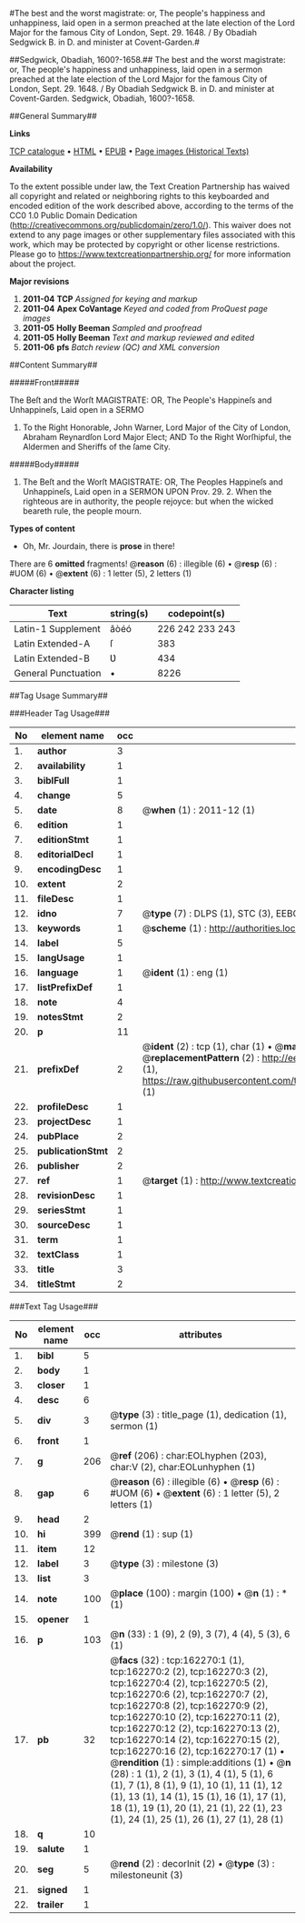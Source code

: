 #The best and the worst magistrate: or, The people's happiness and unhappiness, laid open in a sermon preached at the late election of the Lord Major for the famous City of London, Sept. 29. 1648. / By Obadiah Sedgwick B. in D. and minister at Covent-Garden.#

##Sedgwick, Obadiah, 1600?-1658.##
The best and the worst magistrate: or, The people's happiness and unhappiness, laid open in a sermon preached at the late election of the Lord Major for the famous City of London, Sept. 29. 1648. / By Obadiah Sedgwick B. in D. and minister at Covent-Garden.
Sedgwick, Obadiah, 1600?-1658.

##General Summary##

**Links**

[TCP catalogue](http://www.ota.ox.ac.uk/tcp/)  • 
[HTML](http://tei.it.ox.ac.uk/tcp/Texts-HTML/free/A92/A92848.html)  • 
[EPUB](http://tei.it.ox.ac.uk/tcp/Texts-EPUB/free/A92/A92848.epub) • 
[Page images (Historical Texts)](https://historicaltexts.jisc.ac.uk/eebo-99864615e)

**Availability**

To the extent possible under law, the Text Creation Partnership has waived all copyright and related or neighboring rights to this keyboarded and encoded edition of the work described above, according to the terms of the CC0 1.0 Public Domain Dedication (http://creativecommons.org/publicdomain/zero/1.0/). This waiver does not extend to any page images or other supplementary files associated with this work, which may be protected by copyright or other license restrictions. Please go to https://www.textcreationpartnership.org/ for more information about the project.

**Major revisions**

1. __2011-04__ __TCP__ *Assigned for keying and markup*
1. __2011-04__ __Apex CoVantage__ *Keyed and coded from ProQuest page images*
1. __2011-05__ __Holly Beeman__ *Sampled and proofread*
1. __2011-05__ __Holly Beeman__ *Text and markup reviewed and edited*
1. __2011-06__ __pfs__ *Batch review (QC) and XML conversion*

##Content Summary##

#####Front#####

The Beſt and the Worſt MAGISTRATE: OR, The People's Happineſs and Unhappineſs, Laid open in a SERMO
1. To the Right Honorable, John Warner, Lord Major of the City of London, Abraham Reynardſon Lord Major Elect; AND To the Right Worſhipful, the Aldermen and Sheriffs of the ſame City.

#####Body#####

1. The Beſt and the Worſt MAGISTRATE: OR, The Peoples Happineſs and Unhappineſs, Laid open in a SERMON UPON Prov. 29. 2. When the righteous are in authority, the people rejoyce: but when the wicked beareth rule, the people mourn.

**Types of content**

  * Oh, Mr. Jourdain, there is **prose** in there!

There are 6 **omitted** fragments! 
 @__reason__ (6) : illegible (6)  •  @__resp__ (6) : #UOM (6)  •  @__extent__ (6) : 1 letter (5), 2 letters (1)

**Character listing**


|Text|string(s)|codepoint(s)|
|---|---|---|
|Latin-1 Supplement|âòéó|226 242 233 243|
|Latin Extended-A|ſ|383|
|Latin Extended-B|Ʋ|434|
|General Punctuation|•|8226|

##Tag Usage Summary##

###Header Tag Usage###

|No|element name|occ|attributes|
|---|---|---|---|
|1.|__author__|3||
|2.|__availability__|1||
|3.|__biblFull__|1||
|4.|__change__|5||
|5.|__date__|8| @__when__ (1) : 2011-12 (1)|
|6.|__edition__|1||
|7.|__editionStmt__|1||
|8.|__editorialDecl__|1||
|9.|__encodingDesc__|1||
|10.|__extent__|2||
|11.|__fileDesc__|1||
|12.|__idno__|7| @__type__ (7) : DLPS (1), STC (3), EEBO-CITATION (1), PROQUEST (1), VID (1)|
|13.|__keywords__|1| @__scheme__ (1) : http://authorities.loc.gov/ (1)|
|14.|__label__|5||
|15.|__langUsage__|1||
|16.|__language__|1| @__ident__ (1) : eng (1)|
|17.|__listPrefixDef__|1||
|18.|__note__|4||
|19.|__notesStmt__|2||
|20.|__p__|11||
|21.|__prefixDef__|2| @__ident__ (2) : tcp (1), char (1)  •  @__matchPattern__ (2) : ([0-9\-]+):([0-9IVX]+) (1), (.+) (1)  •  @__replacementPattern__ (2) : http://eebo.chadwyck.com/downloadtiff?vid=$1&page=$2 (1), https://raw.githubusercontent.com/textcreationpartnership/Texts/master/tcpchars.xml#$1 (1)|
|22.|__profileDesc__|1||
|23.|__projectDesc__|1||
|24.|__pubPlace__|2||
|25.|__publicationStmt__|2||
|26.|__publisher__|2||
|27.|__ref__|1| @__target__ (1) : http://www.textcreationpartnership.org/docs/. (1)|
|28.|__revisionDesc__|1||
|29.|__seriesStmt__|1||
|30.|__sourceDesc__|1||
|31.|__term__|1||
|32.|__textClass__|1||
|33.|__title__|3||
|34.|__titleStmt__|2||


###Text Tag Usage###

|No|element name|occ|attributes|
|---|---|---|---|
|1.|__bibl__|5||
|2.|__body__|1||
|3.|__closer__|1||
|4.|__desc__|6||
|5.|__div__|3| @__type__ (3) : title_page (1), dedication (1), sermon (1)|
|6.|__front__|1||
|7.|__g__|206| @__ref__ (206) : char:EOLhyphen (203), char:V (2), char:EOLunhyphen (1)|
|8.|__gap__|6| @__reason__ (6) : illegible (6)  •  @__resp__ (6) : #UOM (6)  •  @__extent__ (6) : 1 letter (5), 2 letters (1)|
|9.|__head__|2||
|10.|__hi__|399| @__rend__ (1) : sup (1)|
|11.|__item__|12||
|12.|__label__|3| @__type__ (3) : milestone (3)|
|13.|__list__|3||
|14.|__note__|100| @__place__ (100) : margin (100)  •  @__n__ (1) : * (1)|
|15.|__opener__|1||
|16.|__p__|103| @__n__ (33) : 1 (9), 2 (9), 3 (7), 4 (4), 5 (3), 6 (1)|
|17.|__pb__|32| @__facs__ (32) : tcp:162270:1 (1), tcp:162270:2 (2), tcp:162270:3 (2), tcp:162270:4 (2), tcp:162270:5 (2), tcp:162270:6 (2), tcp:162270:7 (2), tcp:162270:8 (2), tcp:162270:9 (2), tcp:162270:10 (2), tcp:162270:11 (2), tcp:162270:12 (2), tcp:162270:13 (2), tcp:162270:14 (2), tcp:162270:15 (2), tcp:162270:16 (2), tcp:162270:17 (1)  •  @__rendition__ (1) : simple:additions (1)  •  @__n__ (28) : 1 (1), 2 (1), 3 (1), 4 (1), 5 (1), 6 (1), 7 (1), 8 (1), 9 (1), 10 (1), 11 (1), 12 (1), 13 (1), 14 (1), 15 (1), 16 (1), 17 (1), 18 (1), 19 (1), 20 (1), 21 (1), 22 (1), 23 (1), 24 (1), 25 (1), 26 (1), 27 (1), 28 (1)|
|18.|__q__|10||
|19.|__salute__|1||
|20.|__seg__|5| @__rend__ (2) : decorInit (2)  •  @__type__ (3) : milestoneunit (3)|
|21.|__signed__|1||
|22.|__trailer__|1||
